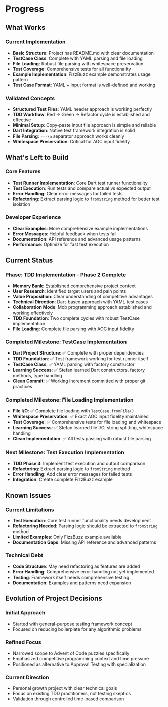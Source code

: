 # Progress

## What Works

### Current Implementation
- **Basic Structure**: Project has README.md with clear documentation
- **TestCase Class**: Complete with YAML parsing and file loading
- **File Loading**: Robust file parsing with whitespace preservation
- **Test Coverage**: Comprehensive tests for all functionality
- **Example Implementation**: FizzBuzz example demonstrates usage pattern
- **Test Case Format**: YAML + input format is well-defined and working

### Validated Concepts
- **Structured Test Files**: YAML header approach is working perfectly
- **TDD Workflow**: Red → Green → Refactor cycle is established and effective
- **Minimal Setup**: Copy-paste input file approach is simple and reliable
- **Dart Integration**: Native test framework integration is solid
- **File Parsing**: `---\n` separator approach works cleanly
- **Whitespace Preservation**: Critical for AOC input fidelity

## What's Left to Build

### Core Features
- **Test Runner Implementation**: Core Dart test runner functionality
- **Test Execution**: Run tests and compare actual vs expected output
- **Error Handling**: Clear error messages for failed tests
- **Refactoring**: Extract parsing logic to `fromString` method for better test isolation

### Developer Experience
- **Clear Examples**: More comprehensive example implementations
- **Error Messages**: Helpful feedback when tests fail
- **Documentation**: API reference and advanced usage patterns
- **Performance**: Optimize for fast test execution

## Current Status

### Phase: TDD Implementation - Phase 2 Complete
- **Memory Bank**: Established comprehensive project context
- **User Research**: Identified target users and pain points
- **Value Proposition**: Clear understanding of competitive advantages
- **Technical Direction**: Dart-based approach with YAML test cases
- **Collaboration Mode**: Mob programming approach established and working effectively
- **TDD Foundation**: Two complete cycles with robust TestCase implementation
- **File Loading**: Complete file parsing with AOC input fidelity

### Completed Milestone: TestCase Implementation
- **Dart Project Structure**: ✅ Complete with proper dependencies
- **TDD Foundation**: ✅ Test framework working for test runner itself
- **TestCase Class**: ✅ YAML parsing with factory constructor
- **Learning Success**: ✅ Stefan learned Dart constructors, factory methods, type handling
- **Clean Commit**: ✅ Working increment committed with proper git practices

### Completed Milestone: File Loading Implementation
- **File I/O**: ✅ Complete file loading with `TestCase.fromFile()`
- **Whitespace Preservation**: ✅ Exact AOC input fidelity maintained
- **Test Coverage**: ✅ Comprehensive tests for file loading and whitespace
- **Learning Success**: ✅ Stefan learned file I/O, string splitting, whitespace handling
- **Clean Implementation**: ✅ All tests passing with robust file parsing

### Next Milestone: Test Execution Implementation
- **TDD Phase 3**: Implement test execution and output comparison
- **Refactoring**: Extract parsing logic to `fromString` method
- **Error Handling**: Add clear error messages for failed tests
- **Integration**: Create complete FizzBuzz example

## Known Issues

### Current Limitations
- **Test Execution**: Core test runner functionality needs development
- **Refactoring Needed**: Parsing logic should be extracted to `fromString` method
- **Limited Examples**: Only FizzBuzz example available
- **Documentation Gaps**: Missing API reference and advanced patterns

### Technical Debt
- **Code Structure**: May need refactoring as features are added
- **Error Handling**: Comprehensive error handling not yet implemented
- **Testing**: Framework itself needs comprehensive testing
- **Documentation**: Examples and patterns need expansion

## Evolution of Project Decisions

### Initial Approach
- Started with general-purpose testing framework concept
- Focused on reducing boilerplate for any algorithmic problems

### Refined Focus
- Narrowed scope to Advent of Code puzzles specifically
- Emphasized competitive programming context and time pressure
- Positioned as alternative to Approval Testing with specialization

### Current Direction
- Personal growth project with clear technical goals
- Focus on existing TDD practitioners, not testing skeptics
- Validation through controlled time-based comparison
